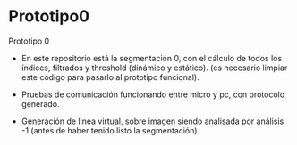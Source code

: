 # Prototipo0
Prototipo 0
- En este repositorio está la segmentación 0, con el cálculo de todos los índices, filtrados y threshold (dinámico y estático). (es necesario limpiar este código para pasarlo al prototipo funcional).

- Pruebas de comunicación funcionando entre micro y pc, con protocolo generado.

- Generación de linea virtual, sobre imagen siendo analisada por análisis -1 (antes de haber tenido listo la segmentación).

